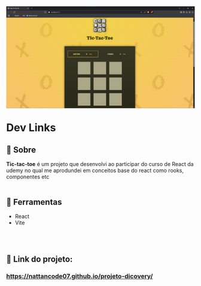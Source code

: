 <h1> 
<img src="public/tic-tac-toe-preview.png">
<p>Dev Links</p>
</h1>

## 🚨 Sobre

**Tic-tac-toe** é um projeto que desenvolvi ao participar do curso de React da udemy no qual me aprodundei em conceitos base do react como rooks, componentes etc
<br> <br>
## 🔧 Ferramentas

- React
- Vite

<br><br>
## 🎯 Link do projeto:
### <a target="_blank" href="https://nattancode07.github.io/projeto-dicovery/">https://nattancode07.github.io/projeto-dicovery/</a>